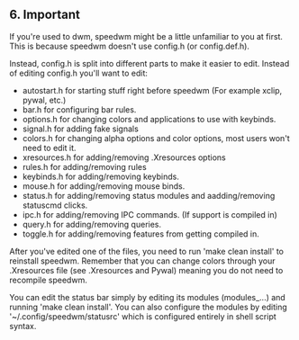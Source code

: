 ## 6. Important

If you're used to dwm, speedwm might be a little unfamiliar to you at first. This is because speedwm doesn't use config.h (or config.def.h).

Instead, config.h is split into different parts to make it easier to edit. Instead of editing config.h you'll want to edit:

- autostart.h for starting stuff right before speedwm (For example xclip, pywal, etc.)
- bar.h for configuring bar rules.
- options.h for changing colors and applications to use with keybinds.
- signal.h for adding fake signals
- colors.h for changing alpha options and color options, most users won't need to edit it.
- xresources.h for adding/removing .Xresources options
- rules.h for adding/removing rules
- keybinds.h for adding/removing keybinds.
- mouse.h for adding/removing mouse binds.
- status.h for adding/removing status modules and aadding/removing statuscmd clicks.
- ipc.h for adding/removing IPC commands. (If support is compiled in)
- query.h for adding/removing queries.
- toggle.h for adding/removing features from getting compiled in.

After you've edited one of the files, you need to run 'make clean install' to reinstall speedwm.
Remember that you can change colors through your .Xresources file (see .Xresources and Pywal) meaning you do not need to recompile speedwm.

You can edit the status bar simply by editing its modules (modules_...) and running 'make clean install'.
You can also configure the modules by editing '~/.config/speedwm/statusrc' which is configured entirely in shell script syntax.

